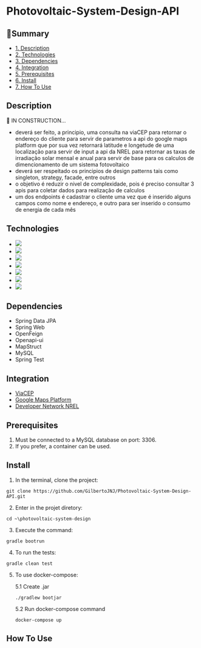 # Photovoltaic-System-Design-API
## :book:Summary 
* [1. Description](#description)
* [2. Technologies](#technologies)
* [3. Dependencies](#dependencies)
* [4. Integration](#integration)
* [5. Prerequisites](#prerequisites)
* [6. Install](#install)
* [7. How To Use](#how-to-use)

## Description
:construction: IN CONSTRUCTION...
- deverá ser feito, a principio, uma consulta na viaCEP para retornar o endereço do cliente para servir de parametros a api do google maps platform 
que por sua vez retornará latitude e longetude de uma localização para servir de input a api da NREL para retornar as taxas de irradiação solar mensal e anual
para servir de base para os calculos de dimencionamento de um sistema fotovoltaico
- deverá ser respeitado os principios de design patterns tais como singleton, strategy, facade, entre outros
- o objetivo é reduzir o nivel de complexidade, pois é preciso consultar 3 apis para coletar dados para realização de calculos
- um dos endpoints é cadastrar o cliente uma vez que é inserido alguns campos como nome e endereço, e outro para ser inserido o consumo de energia de cada mês

## Technologies
- <img src="https://img.shields.io/static/v1?label=kotlin&message=language&color=violet&style=for-the-badge&logo=kotlin"/>
- <img src="https://img.shields.io/static/v1?label=gradle&message=build&color=darkgreen&style=for-the-badge&logo=gradle"/>
- <img src="https://img.shields.io/static/v1?label=docker&message=container&color=cyan&style=for-the-badge&logo=docker"/>
- <img src="https://img.shields.io/static/v1?label=mysql&message=database&color=blue&style=for-the-badge&logo=mysql"/>
- <img src="https://img.shields.io/static/v1?label=spring&message=framework&color=green&style=for-the-badge&logo=spring"/>
- <img src="https://img.shields.io/static/v1?label=junit&message=tests&color=darkgreen&style=for-the-badge&logo=junit5"/>
- <img src="https://img.shields.io/static/v1?label=aws&message=deploy&color=orange&style=for-the-badge&logo=amazonaws"/>

## Dependencies
 - Spring Data JPA
 - Spring Web
 - OpenFeign
 - Openapi-ui
 - MapStruct
 - MySQL
 - Spring Test
 
## Integration
 - [ViaCEP](https://viacep.com.br/)
 - [Google Maps Platform](https://mapsplatform.google.com/intl/pt-BR/)
 - [Developer Network NREL](https://developer.nrel.gov/)

## Prerequisites
1. Must be connected to a MySQL database on port: 3306.
2. If you prefer, a container can be used.

## Install 
1. In the terminal, clone the project:
```shell script
git clone https://github.com/GilbertoJNJ/Photovoltaic-System-Design-API.git

```

2. Enter in the projet diretory:
```shell script
cd ~\photovoltaic-system-design
```

3. Execute the command:
```shell script
gradle bootrun
```

4. To run the tests:
```shell script
gradle clean test
```

5. To use docker-compose:

   5.1 Create .jar
    ```shell script
    ./gradlew bootjar 
    ```
   5.2 Run docker-compose command
    ```shell script
    docker-compose up 
    ```

## How To Use
